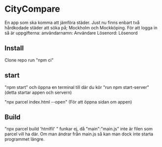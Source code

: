 # CityCompare

En app som ska komma att jämföra städer.
Just nu finns enbart två hårdkodade städer att söka på; Mockholm och Mockköping.
För att logga in så är uppgifterna:
användarnamn: Användare
Lösenord:   Lösenord

## Install

Clone repo
run "npm ci"

## start

"npm start" och öppna en terminal till där du kör "run npm start-server" (detta startar appen och servern)

"npx parcel index.html --open" (För att öppna sidan om appen)

## Build

"npx parcel build 'htmlfil' " funkar ej, då "main":"main.js" inte är filen som parcel vill ha där. Om man ändrar från main.js så kan man dock inte starta programmet längre.

